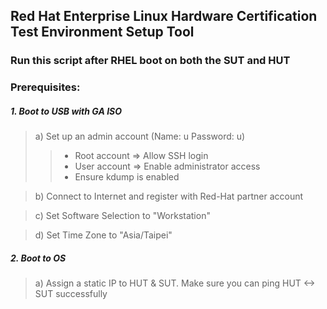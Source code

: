 ## Red Hat Enterprise Linux Hardware Certification Test Environment Setup Tool

### Run this script after RHEL boot on both the SUT and HUT

### Prerequisites:
##### 1.  Boot to USB with GA ISO
> a) Set up an admin account (Name: u  Password: u)
>>  - Root account => Allow SSH login
>>  - User account => Enable administrator access
>>  - Ensure kdump is enabled

> b) Connect to Internet and register with Red-Hat partner account

> c) Set Software Selection to "Workstation"

> d) Set Time Zone to "Asia/Taipei" 
#####  2.  Boot to OS 
> a) Assign a static IP to HUT & SUT. Make sure you can ping HUT <-> SUT successfully
